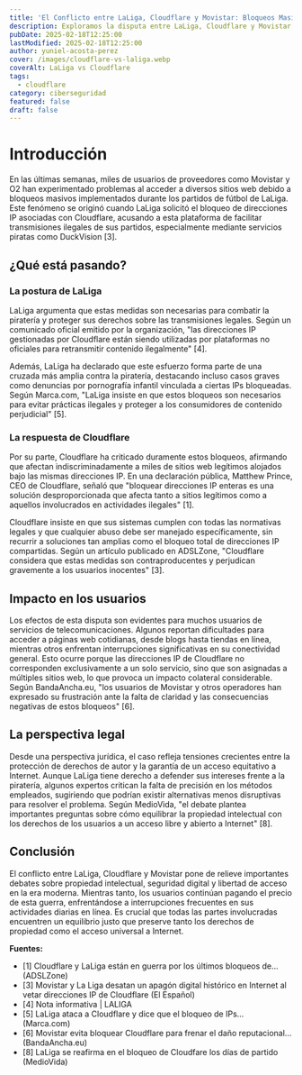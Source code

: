 ```yaml
---
title: 'El Conflicto entre LaLiga, Cloudflare y Movistar: Bloqueos Masivos y el Futuro del Acceso a Internet'
description: Exploramos la disputa entre LaLiga, Cloudflare y Movistar que ha llevado a bloqueos masivos de sitios web durante los partidos de fútbol y su impacto en los usuarios.
pubDate: 2025-02-18T12:25:00
lastModified: 2025-02-18T12:25:00
author: yuniel-acosta-perez
cover: /images/cloudflare-vs-laliga.webp
coverAlt: LaLiga vs Cloudflare
tags:
  - cloudflare
category: ciberseguridad
featured: false
draft: false
---
```

# Introducción

En las últimas semanas, miles de usuarios de proveedores como Movistar y O2 han experimentado problemas al acceder a diversos sitios web debido a bloqueos masivos implementados durante los partidos de fútbol de LaLiga. Este fenómeno se originó cuando LaLiga solicitó el bloqueo de direcciones IP asociadas con Cloudflare, acusando a esta plataforma de facilitar transmisiones ilegales de sus partidos, especialmente mediante servicios piratas como DuckVision [3].

## ¿Qué está pasando?

### La postura de LaLiga

LaLiga argumenta que estas medidas son necesarias para combatir la piratería y proteger sus derechos sobre las transmisiones legales. Según un comunicado oficial emitido por la organización, "las direcciones IP gestionadas por Cloudflare están siendo utilizadas por plataformas no oficiales para retransmitir contenido ilegalmente" [4].

Además, LaLiga ha declarado que este esfuerzo forma parte de una cruzada más amplia contra la piratería, destacando incluso casos graves como denuncias por pornografía infantil vinculada a ciertas IPs bloqueadas. Según Marca.com, "LaLiga insiste en que estos bloqueos son necesarios para evitar prácticas ilegales y proteger a los consumidores de contenido perjudicial" [5].

### La respuesta de Cloudflare

Por su parte, Cloudflare ha criticado duramente estos bloqueos, afirmando que afectan indiscriminadamente a miles de sitios web legítimos alojados bajo las mismas direcciones IP. En una declaración pública, Matthew Prince, CEO de Cloudflare, señaló que "bloquear direcciones IP enteras es una solución desproporcionada que afecta tanto a sitios legítimos como a aquellos involucrados en actividades ilegales" [1].

Cloudflare insiste en que sus sistemas cumplen con todas las normativas legales y que cualquier abuso debe ser manejado específicamente, sin recurrir a soluciones tan amplias como el bloqueo total de direcciones IP compartidas. Según un artículo publicado en ADSLZone, "Cloudflare considera que estas medidas son contraproducentes y perjudican gravemente a los usuarios inocentes" [3].

## Impacto en los usuarios

Los efectos de esta disputa son evidentes para muchos usuarios de servicios de telecomunicaciones. Algunos reportan dificultades para acceder a páginas web cotidianas, desde blogs hasta tiendas en línea, mientras otros enfrentan interrupciones significativas en su conectividad general. Esto ocurre porque las direcciones IP de Cloudflare no corresponden exclusivamente a un solo servicio, sino que son asignadas a múltiples sitios web, lo que provoca un impacto colateral considerable. Según BandaAncha.eu, "los usuarios de Movistar y otros operadores han expresado su frustración ante la falta de claridad y las consecuencias negativas de estos bloqueos" [6].

## La perspectiva legal

Desde una perspectiva jurídica, el caso refleja tensiones crecientes entre la protección de derechos de autor y la garantía de un acceso equitativo a Internet. Aunque LaLiga tiene derecho a defender sus intereses frente a la piratería, algunos expertos critican la falta de precisión en los métodos empleados, sugiriendo que podrían existir alternativas menos disruptivas para resolver el problema. Según MedioVida, "el debate plantea importantes preguntas sobre cómo equilibrar la propiedad intelectual con los derechos de los usuarios a un acceso libre y abierto a Internet" [8].

## Conclusión

El conflicto entre LaLiga, Cloudflare y Movistar pone de relieve importantes debates sobre propiedad intelectual, seguridad digital y libertad de acceso en la era moderna. Mientras tanto, los usuarios continúan pagando el precio de esta guerra, enfrentándose a interrupciones frecuentes en sus actividades diarias en línea. Es crucial que todas las partes involucradas encuentren un equilibrio justo que preserve tanto los derechos de propiedad como el acceso universal a Internet.

**Fuentes:**
- [1] Cloudflare y LaLiga están en guerra por los últimos bloqueos de... (ADSLZone)
- [3] Movistar y La Liga desatan un apagón digital histórico en Internet al vetar direcciones IP de Cloudflare (El Español)
- [4] Nota informativa | LALIGA
- [5] LaLiga ataca a Cloudflare y dice que el bloqueo de IPs... (Marca.com)
- [6] Movistar evita bloquear Cloudflare para frenar el daño reputacional... (BandaAncha.eu)
- [8] LaLiga se reafirma en el bloqueo de Cloudfare los días de partido (MedioVida)
